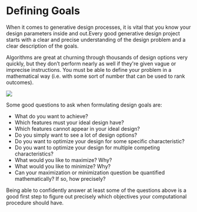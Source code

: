 # Defining Goals

When it comes to generative design processes, it is vital that you know your design parameters inside and out.Every good generative design project starts with a clear and precise understanding of the design problem and a clear description of the goals. 

Algorithms are great at churning through thousands of design options very quickly, but they don’t perform nearly as well if they're given vague or imprecise instructions. You must be able to define your problem in a mathematical way \(i.e. with some sort of number that can be used to rank outcomes\).

![](../../.gitbook/assets/definegoals.png)

Some good questions to ask when formulating design goals are:

* What do you want to achieve?  
* Which features must your ideal design have? 
* Which features cannot appear in your ideal design? 
* Do you simply want to see a lot of design options? 
* Do you want to optimize your design for some specific characteristic? 
* Do you want to optimize your design for multiple competing characteristics? 
* What would you like to maximize? Why? 
* What would you like to minimize? Why? 
* Can your maximization or minimization question be quantified mathematically? If so, how precisely?

Being able to confidently answer at least some of the questions above is a good first step to figure out precisely which objectives your computational procedure should have.

